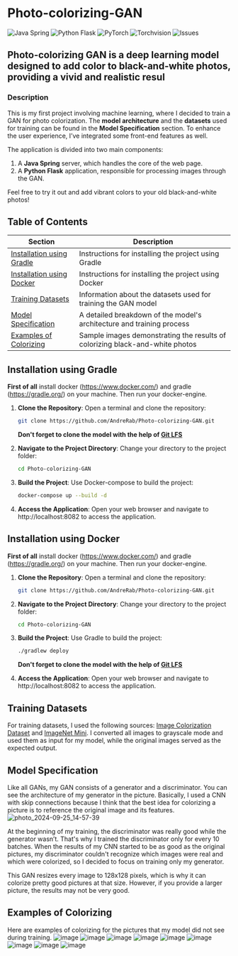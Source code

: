 # Photo-colorizing-GAN
![Java Spring](https://img.shields.io/badge/Java-Spring-brightgreen)
![Python Flask](https://img.shields.io/badge/Python-Flask-blue)
![PyTorch](https://img.shields.io/badge/PyTorch-2.1.1-red)
![Torchvision](https://img.shields.io/badge/Torchvision-0.16.1-orange)
![Issues](https://img.shields.io/github/issues/AndreRab/Photo-colorizing-GAN)

## **Photo-colorizing GAN** is a deep learning model designed to add color to black-and-white photos, providing a vivid and realistic resul

### Description
This is my first project involving machine learning, where I decided to train a GAN for photo colorization. The **model architecture** and the **datasets** used for training can be found in the **Model Specification** section. To enhance the user experience, I’ve integrated some front-end features as well.

The application is divided into two main components:
1. A **Java Spring** server, which handles the core of the web page.
2. A **Python Flask** application, responsible for processing images through the GAN.

Feel free to try it out and add vibrant colors to your old black-and-white photos!

## Table of Contents

| Section                      | Description                                                         |
|-------------------------------|---------------------------------------------------------------------|
| [Installation using Gradle](#installation-using-gradle) | Instructions for installing the project using Gradle               |
| [Installation using Docker](#installation-using-docker) | Instructions for installing the project using Docker               |
| [Training Datasets](#training-datasets)   | Information about the datasets used for training the GAN model      |
| [Model Specification](#model-specification)   | A detailed breakdown of the model's architecture and training process |
| [Examples of Colorizing](#examples-of-colorizing)  | Sample images demonstrating the results of colorizing black-and-white photos |


## Installation using Gradle
**First of all** install docker (https://www.docker.com/) and gradle (https://gradle.org/) on your machine. Then run your docker-engine.
1. **Clone the Repository**:
   Open a terminal and clone the repository:
   ```bash
   git clone https://github.com/AndreRab/Photo-colorizing-GAN.git
   ```
   **Don't forget to clone the model with the help of [Git LFS](https://git-lfs.com/)**
   
3. **Navigate to the Project Directory**:
   Change your directory to the project folder:
    ```bash
    cd Photo-colorizing-GAN
    ```
4. **Build the Project**:
   Use Docker-compose to build the project:
   ```bash
   docker-compose up --build -d
   ```
5. **Access the Application**:
   Open your web browser and navigate to http://localhost:8082 to access the application.

## Installation using Docker
**First of all** install docker (https://www.docker.com/) and gradle (https://gradle.org/) on your machine. Then run your docker-engine.
1. **Clone the Repository**:
   Open a terminal and clone the repository:
   ```bash
   git clone https://github.com/AndreRab/Photo-colorizing-GAN.git
   ```
2. **Navigate to the Project Directory**:
   Change your directory to the project folder:
    ```bash
    cd Photo-colorizing-GAN
    ```
3. **Build the Project**:
   Use Gradle to build the project:
   ```bash
   ./gradlew deploy
   ```
   **Don't forget to clone the model with the help of [Git LFS](https://git-lfs.com/)**
   
4. **Access the Application**:
   Open your web browser and navigate to http://localhost:8082 to access the application.

## Training Datasets
For training datasets, I used the following sources: [Image Colorization Dataset](https://www.kaggle.com/datasets/aayush9753/image-colorization-dataset) and [ImageNet Mini](https://www.kaggle.com/datasets/ifigotin/imagenetmini-1000). I converted all images to grayscale mode and used them as input for my model, while the original images served as the expected output.

## Model Specification
Like all GANs, my GAN consists of a generator and a discriminator. You can see the architecture of my generator in the picture. Basically, I used a CNN with skip connections because I think that the best idea for colorizing a picture is to reference the original image and its features.
![photo_2024-09-25_14-57-39](https://github.com/user-attachments/assets/5cee7a37-3740-4a95-a337-a5682d03eaa5)


At the beginning of my training, the discriminator was really good while the generator wasn’t. That's why I trained the discriminator only for every 10 batches. When the results of my CNN started to be as good as the original pictures, my discriminator couldn't recognize which images were real and which were colorized, so I decided to focus on training only my generator.

This GAN resizes every image to 128x128 pixels, which is why it can colorize pretty good pictures at that size. However, if you provide a larger picture, the results may not be very good.

## Examples of Colorizing
Here are examples of colorizing for the pictures that my model did not see during training.
![image](https://github.com/user-attachments/assets/dc133bbb-193a-4b8f-a6d9-52b338f0adff)
![image](https://github.com/user-attachments/assets/3acb7513-7d0a-42ca-afc0-02346311d755)
![image](https://github.com/user-attachments/assets/59859f1e-4712-4f91-abde-d1f19566acb2)
![image](https://github.com/user-attachments/assets/e93350c4-025f-46f5-be61-2bc5838232bf)
![image](https://github.com/user-attachments/assets/eacc278e-f792-4e23-b4b2-077506e669cf)
![image](https://github.com/user-attachments/assets/faf67fea-c526-4d10-b4f0-6ceaa8475a7d)
![image](https://github.com/user-attachments/assets/5d1541f3-fa81-44ff-a301-84125656405a)
![image](https://github.com/user-attachments/assets/2c59b6f7-a080-4879-8428-0037f9c6db32)
![image](https://github.com/user-attachments/assets/05b588a3-962d-44af-8d04-fbc137c14d35)










